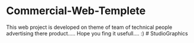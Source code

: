 # Commercial-Web-Templete
This web project is developed on theme of team of technical people advertising there product.....
Hope you fing it usefull.... :)
#   S t u d i o G r a p h i c s  
 